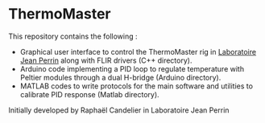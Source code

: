 # ThermoMaster
This repository contains the following : 
- Graphical user interface to control the ThermoMaster rig in [Laboratoire Jean Perrin](http://www.labos.upmc.fr/ljp/) along with FLIR drivers (C++ directory).
- Arduino code implementing a PID loop to regulate temperature with Peltier modules through a dual H-bridge (Arduino directory).
- MATLAB codes to write protocols for the main software and utilities to calibrate PID response (Matlab directory).

Initially developed by Raphaël Candelier in Laboratoire Jean Perrin